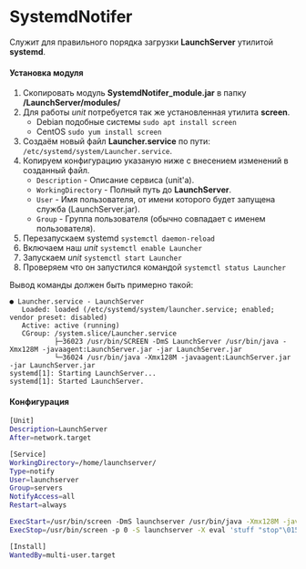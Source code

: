 # SystemdNotifer
Служит для правильного порядка загрузки **LaunchServer** утилитой **systemd**.
#### Установка модуля
1. Скопировать модуль **SystemdNotifer_module.jar** в папку **/LaunchServer/modules/**
2. Для работы *unit* потребуется так же установленная утилита **screen**.
    - Debian подобные системы `sudo apt install screen`
    - CentOS `sudo yum install screen`
3. Создаём новый файл **Launcher.service** по пути: `/etc/systemd/system/Launcher.service`.
4. Копируем конфигурацию указаную ниже с внесением изменений в созданный файл.
    - `Description` - Описание сервиса (unit'а).
    - `WorkingDirectory` - Полный путь до **LaunchServer**.
    - `User` - Имя пользователя, от имени которого будет запущена служба (LaunchServer.jar).
    - `Group` - Группа пользователя (обычно совпадает с именем пользователя).
5. Перезапускаем systemd `systemctl daemon-reload`
6. Включаем наш *unit* `systemctl enable Launcher`
7. Запускаем *unit* `systemctl start Launcher`
8. Проверяем что он запустился командой `systemctl status Launcher`

Вывод команды должен быть примерно такой:

```
● Launcher.service - LaunchServer
   Loaded: loaded (/etc/systemd/system/launcher.service; enabled; vendor preset: disabled)
   Active: active (running)
   CGroup: /system.slice/Launcher.service
           ├─36023 /usr/bin/SCREEN -DmS LaunchServer /usr/bin/java -Xmx128M -javaagent:LaunchServer.jar -jar LaunchServer.jar
           └─36024 /usr/bin/java -Xmx128M -javaagent:LaunchServer.jar -jar LaunchServer.jar
systemd[1]: Starting LaunchServer...
systemd[1]: Started LaunchServer.
```

#### Конфигурация

```bash
[Unit]
Description=LaunchServer
After=network.target

[Service]
WorkingDirectory=/home/launchserver/
Type=notify
User=launchserver
Group=servers
NotifyAccess=all
Restart=always    

ExecStart=/usr/bin/screen -DmS launchserver /usr/bin/java -Xmx128M -javaagent:LaunchServer.jar -jar LaunchServer.jar
ExecStop=/usr/bin/screen -p 0 -S launchserver -X eval 'stuff "stop"\015'

[Install]
WantedBy=multi-user.target
```
